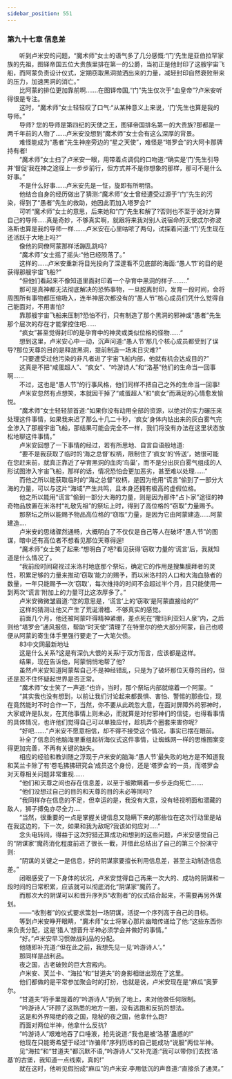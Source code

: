 ```yaml
---
sidebar_position: 551
---
```

### 第九十七章 信息差  


　　听到卢米安的问题，“魔术师”女士的语气多了几分感慨:“门’先生是亚伯拉罕家族的先祖，图铎帝国五位大贵族里排在第一的公爵，当初正是他封印了这艘宇宙飞船，而阿蒙负责设计仪式，定期窃取黑洞抛洒出来的力量，减轻封印自然衰败带来的压力，加速黑洞的消亡。”  
　　比阿蒙的排位更加靠前啊.……在图铎帝国,“门”先生仅次于“血皇帝”?卢米安听得很是专注。  
　　这时，“魔术师”女士轻轻叹了口气:“从某种意义上来说，‘门’先生也算是我的导师。”  
　　导师? 您的导师是第四纪的天使之王，图铎帝国排名第一的大贵族?那都是一两千年前的人物了……卢米安没想到“魔术师”女士会有这么深厚的背景。  
　　难怪能成为“愚者”先生神座旁边的“星之天使”，难怪是“塔罗会”的大阿卡那牌持有者!  
　　“魔术师”女士扫了卢米安一眼，用带着点调侃的口吻道:“确实是‘门’先生引导并‘督促’我在神之途径上一步步前行，但方式并不是你想象的那样，那可不是什么好事。”  
　　不是什么好事……卢米安先是一怔，旋即有所明悟。  
　　他结合自身的经历做出了猜测:“魔术师”女士曾经遭受过源于“门”先生的污染，得到了“愚者”先生的救助，她因此而加入塔罗会?“  
　　可听“魔术师”女士的意思，后来她和“门”先生和解了?否则也不至于说对方算自己的导师..…真是奇妙，不够真实啊，就跟将来我对别人说宿命的天使忒尔弥波洛斯也算是我的导师一样…….卢米安在心里咕哝了两句，试探着问道:“门’先生现在还活跃于大地上吗?”  
　　像他的同僚阿蒙那样活蹦乱跳吗?  
　　“魔术师”女士摇了摇头:“他已经陨落了。”  
　　这样的.…..卢米安重新将目光投向了深邃看不见底部的海面:“愚人节’的目的是获得那艘宇宙飞船?”  
　　“但他们看起来不像知道里面封印着一个孕育中黑洞的样子….….”  
　　那可是真神都无法彻底解决的恐怖事物，一旦脱离封印，发育一段时间，会将周围所有事物都压缩吸入，连半神层次都没有的“愚人节”核心成员们凭什么觉得自己能面对，不用害怕?  
　　靠那艘宇宙飞船来压制?恐怕不行，只有制造了那个黑洞的邪神或“愚者”先生那个层次的存在才能掌控住吧......  
　　“疯女”甚至觉得封印的是孕育中的神灵或类似位格的怪物……“  
　　想到这里，卢米安心中一动，沉声问道:“愚人节’那几个核心成员都受到了误导?那位天尊的目的是释放黑洞，提前制造一场末日灾难?”  
　　“只要遭受过他污染的非凡者进了宇宙飞船内部，他就有机会达成目的?”  
　　这真是不把“咸蛋超人”、“疯女”、“吟游诗人”和“洛基”他们的生命当一回事啊......  
　　不过，这也是“愚人节”的行事风格，他们同样不把自己之外的生命当一回事!  
　　卢米安忽然有点想笑，本就因干掉了“咸蛋超人”和“疯女”而满足的心情愈发愉悦。  
　　“魔术师”女士轻轻颔首道:“如果你没有动用全部的资源，以绝对的实力碾压来处理这件事情，如果我来迟了那么十几二十秒，‘疯女’身体内钻出来的灰白雾气完全渗入了那艘宇宙飞船，那结果可能会完全不一样，我们将没有办法在这里状态放松地聊这件事情。”  
　　卢米安回想了一下事情的经过，若有所思地、自言自语般地道:  
　　“要不是我获取了临时的‘海之总督’权柄，限制住了‘疯女’的‘传送’，她很可能在您赶来前，就真正靠近了孕育黑洞的血肉‘鸟巢’，而不是分出灰白雾气组成的人形试图渗入宇宙飞船，那样的话，情况恐怕会更加恶劣，甚至难以处理……”  
　　而他之所以能获取临时的“海之总督”权柄，是因为他用“谎言”偷到了一部分大海的力量，可以与这片“海域”产生共鸣，且本身还拥有极高的虚假位格。  
　　他之所以能用“谎言”偷到一部分大海的力量，则是因为那件“占卜家”途径的神奇物品放置在米洛村“礼敬先祖”的祭坛上时，得到了高位格的“窃取”力量赐予。  
　　那祭坛之所以能赐予物品高位格的“窃取”力量，是因为它由阿蒙建造……阿蒙建造....  
　　卢米安的思绪骤然通畅，大概明白了不仅仅是自己等人在破坏“愚人节”的图谋，暗中还有高位者不想看见那位天尊得逞!  
　　“魔术师”女士笑了起来:“想明白了吧?看见获得‘窃取’力量的‘谎言’后，我就知道是什么情况了。  
　　“我前段时间窥视过米洛村地底那个祭坛，确定它的作用是搜集膜拜者的灵性，积累足够的力量来推动‘窃取’能力的赐予，而以米洛村的人口和大海血脉者的数量，一年只能赐予一次‘窃取’，每次维持的时间不会超过半个月，且只能使用一到两次“谎言’附加上的力量可比这浓厚多了。”  
　　卢米安微微皱眉道:“您的意思是，‘谎言’上的‘窃取’是阿蒙直接给的?”  
　　这样的猜测让他又产生了荒诞滑稽、不够真实的感觉。  
　　前面几个月，他还被阿蒙吓得精神紧绷，差点死在“撒玛利亚妇人泉”内，之后则给“塔罗会”通风报信，帮助“时天使”清理了在特里尔的绝大部分阿蒙，自己也顺便从阿蒙的寄生体手里强行要走了一大笔欠债。  
　　83中文网最新地址  
　　这是什么关系?这是有深仇大恨的关系!于双方而言，应该都是这样。  
　　结果，现在告诉他，阿蒙悄悄地帮了他?  
　　虽然卢米安知道阿蒙帮自己不是神经错乱，只是为了破坏那位天尊的目的，但还是忍不住怀疑起世界是否正常。  
　　“魔术师”女士笑了一声道:“也许，当时，那个祭坛内部就缩着一个阿蒙。“  
　　“其实我也没有想到，以前让我们讨论起来都畏惧、害怕、警惕的那些位，现在竟然能时不时合作一下，当然，你不要从此疏忽大意，在面对屏障外的邪神时，大家或许是队友，在其他事情上则未必，而就算是对付邪神们的信徒，也得看事情的具体情况，也许他们觉得自己可以单独应付，趁机弄个圈套来害你呢?  
　　“好吧....…”卢米安不愿意相信，却不得不接受这个情况，事实已摆在眼前。  
　　补全了信息的他脑海里重组起祈海仪式这件事情，让蜘蛛网一样的思维图案变得更加完善，不再有关键的缺失。  
　　相应的经验和教训随之浮现于卢米安的脑海:“愚人节’最失败的地方是不知道我和芙兰卡除了有‘卷毛狒狒研究会’成员这个身份，还是‘塔罗会’的一员，而塔罗会对天尊相关问题非常重视......  
　　“他们和天尊之间也存在信息差，以至于被欺瞒着一步步走向死亡…....  
　　“他们没想过自己的目的和天尊的目的未必等同吗?  
　　“我同样存在信息的不足，但幸运的是，我没有大意，没有轻视明面和潜藏的敌人，狮子搏兔亦尽全力....  
　　“当然，很重要的一点是掌握关键信息又隐瞒下来的那些位在这次行动里是站在我这边的，下一次，如果和我为敌呢?我该如何应对.....”  
　　念头电转间，得益于这次狩猎还算成功和想到的这些问题，卢米安感觉自己的“阴谋家”魔药消化程度前进了很长一截，并借此总结出了自己的第三个扮演守则:  
　　“阴谋的关键之一是信息，好的阴谋家要擅长利用信息差，甚至主动制造信息差。”  
　　闭眼感受了一下身体的状况，卢米安觉得自己再来一次大的、成功的阴谋和一段时间的日常积累，应该就可以彻底消化“阴谋家”魔药了。  
　　而那次大的阴谋可以和晋升序列5“收割者”的仪式结合起来，不需要再另外谋划。  
　　——“收割者”的仪式要求策划一场阴谋，活捉一个序列高于自己的目标。  
　　等到卢米安睁开眼睛，“魔术师”女士将掌心那片幽暗传递给了他:“这些东西你来负责分配，这是‘猎人’想晋升半神必须学会并做好的事情。”  
　　“好。”卢米安早习惯做战利品的分配。  
　　他随即补充道:“但在此之前，我想先见一见‘吟游诗人’。”  
　　那同样是战利品。  
　　夜之国，古老破败的巨大宫殿内。  
　　卢米安、芙兰卡、“海拉”和“甘道夫”的身影相继出现在了这里。  
　　他们都做的是平常参加聚会时的打扮，也就是说，卢米安现在是“麻瓜”奥萝尔。  
　　“甘道夫”将手里提着的“吟游诗人”扔到了地上，未对他做任何限制。  
　　“吟游诗人”环顾了这熟悉的地方一圈，没有逃跑和反抗的想法。  
　　这是和外界隔绝的夜之国，隐秘的夜之国，他拿什么跑?  
　　而面对两位半神，他拿什么反抗?  
　　“吟游诗人”艰难地吞了口唾液，抢先说道:“我也是被‘洛基’蛊惑的!”  
　　他现在只能寄希望于经过“诈骗师”序列历练的自己能成功“说服”两位半神。  
　　见“海拉”和“甘道夫”都沉默不语,“吟游诗人”又补充道:“我可以带你们去找‘洛基’的古堡，我知道一点线索，真的!”  
　　就在这时，他听见假扮成“麻瓜”的卢米安.李用低沉的声音道:“直接杀了通灵。”  
